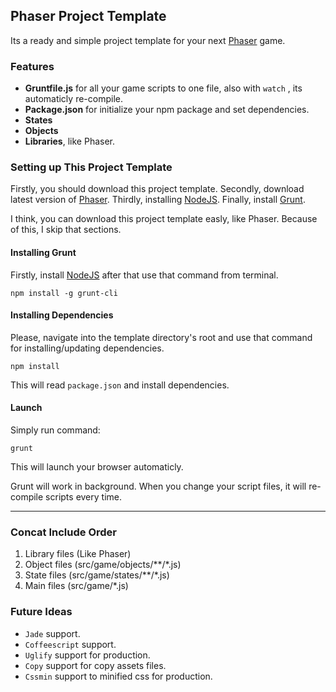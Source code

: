 ## Phaser Project Template

Its a ready and simple project template for your next [Phaser](http://phaser.io) game.

### Features

- **Gruntfile.js** for all your game scripts to one file, also with `watch` , its automaticly re-compile.
- **Package.json** for initialize your npm package and set dependencies.
- **States**
- **Objects**
- **Libraries**, like Phaser.

### Setting up This Project Template

Firstly, you should download this project template. Secondly, download latest version of [Phaser](https://github.com/photonstorm/phaser). Thirdly, installing [NodeJS](http://nodejs.org). Finally, install [Grunt](http://gruntjs.com).

I think, you can download this project template easly, like Phaser. Because of this, I skip that sections.

#### Installing Grunt

Firstly, install [NodeJS](http://nodejs.org/) after that use that command from terminal.

```
npm install -g grunt-cli
```

#### Installing Dependencies

Please, navigate into the template directory's root and use that command for installing/updating dependencies.

```
npm install
```

This will read `package.json` and install dependencies.

#### Launch

Simply run command:

```
grunt
```

This will launch your browser automaticly.

Grunt will work in background. When you change your script files, it will re-compile scripts every time.

---

### Concat Include Order

1. Library files (Like Phaser)
2. Object files  (src/game/objects/**/*.js)
3. State files   (src/game/states/**/*.js)
4. Main files    (src/game/*.js)

### Future Ideas

- `Jade` support.
- `Coffeescript` support.
- `Uglify` support for production.
- `Copy` support for copy assets files.
- `Cssmin` support to minified css for production.